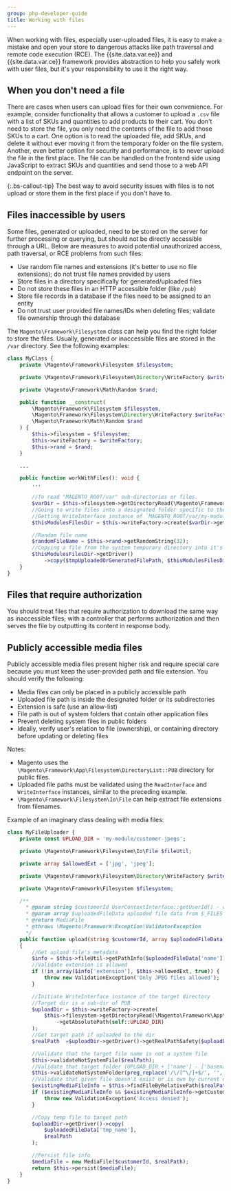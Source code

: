 ```yaml
---
group: php-developer-guide
title: Working with files
---
```


When working with files, especially user-uploaded files, it is easy to make a mistake and open your store to dangerous
attacks like path traversal and remote code execution (RCE). The {{site.data.var.ee}} and {{site.data.var.ce}} framework provides abstraction to help you safely work with user files,
but it's your responsibility to use it the right way.

## When you don't need a file
There are cases when users can upload files for their own convenience. For example, consider functionality that allows
a customer to upload a `.csv` file with a list of SKUs and quantities to add products to their cart. You don't need to
store the file, you only need the contents of the file to add those SKUs to a cart. One option is to read the uploaded file, add
SKUs, and delete it without ever moving it from the  temporary folder on the file system. Another, even better option for security and
performance, is to never upload the file in the first place. The file can be handled on the frontend side using JavaScript
to extract SKUs and quantities and send those to a web API endpoint on the server.

{:.bs-callout-tip}
The best way to avoid security issues with files is to not upload or store them in the first place
if you don't have to.

## Files inaccessible by users
Some files, generated or uploaded, need to be stored on the server for further processing or querying, but should not be directly
accessible through a URL. Below are measures to avoid potential unauthorized access, path traversal, or RCE problems
from such files:

*  Use random file names and extensions (it's better to use no file extensions); do not trust file names provided by users
*  Store files in a directory specifically for generated/uploaded files
*  Do not store these files in an HTTP accessible folder (like `/pub`)
*  Store file records in a database if the files need to be assigned to an entity
*  Do not trust user provided file names/IDs when deleting files; validate file ownership through the database

The `Magento\Framework\Filesystem` class can help you find the right folder to store the files. Usually,
generated or inaccessible files are stored in the `/var` directory. See the following examples:

```php
class MyClass {
    private \Magento\Framework\Filesystem $filesystem;

    private \Magento\Framework\Filesystem\Directory\WriteFactory $writeFactory;

    private \Magento\Framework\Math\Random $rand;

    public function __construct(
        \Magento\Framework\Filesystem $filesystem,
        \Magento\Framework\Filesystem\Directory\WriteFactory $writeFactory,
        \Magento\Framework\Math\Random $rand
    ) {
        $this->filesystem = $filesystem;
        $this->writeFactory = $writeFactory;
        $this->rand = $rand;
    }

    ...

    public function workWithFiles(): void {
        ...

        //To read "MAGENTO_ROOT/var" sub-directories or files.
        $varDir = $this->filesystem->getDirectoryRead(\Magento\Framework\App\Filesystem\DirectoryList::VAR_DIR);
        //Going to write files into a designated folder specific to these type of files and functionality
        //Getting WriteInterface instance of `MAGENTO_ROOT/var/my-modules-dir`
        $thisModulesFilesDir = $this->writeFactory->create($varDir->getAbsolutePath('my-modules-dir'));

        //Random file name
        $randomFileName = $this->rand->getRandomString(32);
        //Copying a file from the system temporary directory into it's new path
        $thisModulesFilesDir->getDriver()
            ->copy($tmpUploadedOrGeneratedFilePath, $thisModulesFilesDir->getAbsolutePath($randomFileName));
    }
}
```

## Files that require authorization
You should treat files that require authorization to download the same way as inaccessible files;
with a controller that performs authorization and then serves the file by outputting its content in response body.

## Publicly accessible media files
Publicly accessible media files present higher risk and require special care because you must keep the user-provided path
and file extension. You should verify the following:

*  Media files can only be placed in a publicly accessible path
*  Uploaded file path is inside the designated folder or its subdirectories
*  Extension is safe (use an allow-list)
*  File path is out of system folders that contain other application files
*  Prevent deleting system files in public folders
*  Ideally, verify user's relation to file (ownership), or containing directory before updating or deleting files

Notes:

*  Magento uses the `\Magento\Framework\App\Filesystem\DirectoryList::PUB` directory for public files.
*  Uploaded file paths must be validated using the `ReadInterface` and `WriteInterface` instances, similar to the preceding example.
*  `\Magento\Framework\Filesystem\Io\File` can help extract file extensions from filenames.

Example of an imaginary class dealing with media files:

```php
class MyFileUploader {
    private const UPLOAD_DIR = 'my-module/customer-jpegs';

    private \Magento\Framework\Filesystem\Io\File $fileUtil;

    private array $allowedExt = ['jpg', 'jpeg'];

    private \Magento\Framework\Filesystem\Directory\WriteFactory $writeFactory;

    private \Magento\Framework\Filesystem $filesystem;

    /**
      * @param string $customerId UserContextInterface::getUserId() - current customer
      * @param array $uploadedFileData uploaded file data from $_FILES
      * @return MediaFile
      * @throws \Magento\Framework\Exception\ValidatorException
      */
    public function upload(string $customerId, array $uploadedFileData): MediaFile
    {
        //Get upload file's metadata
        $info = $this->fileUtil->getPathInfo($uploadedFileData['name']);
        //Validate extension is allowed
        if (!in_array($info['extension'], $this->allowedExt, true)) {
            throw new ValidationException('Only JPEG files allowed');
        }

        //Initiate WriteInterface instance of the target directory
        //Target dir is a sub-dir of PUB
        $uploadDir = $this->writeFactory->create(
            $this->filesystem->getDirectoryRead(\Magento\Framework\App\Filesystem\DirectoryList::PUB)
                ->getAbsolutePath(self::UPLOAD_DIR)
        );
        //Get target path if uploaded to the dir
        $realPath  =$uploadDir->getDriver()->getRealPathSafety($uploadDir->getAbsolutePath($uploadedFileData['name']));

        //Validate that the target file name is not a system file
        $this->validateNotSystemFile($realPath);
        //Validate that target folder (UPLOAD_DIR + ['name'] - ['basename']) is not a system folder
        $this->validateNotSystemFolder(preg_replace('/\/[^\/]+$/', '', $realPath));
        //Validate that given file doesn't exist or is own by current customer
        $existingMediaFileInfo = $this->findFileByRelativePath($realPath);
        if ($existingMediaFileInfo && $existingMediaFileInfo->getCustomerId() !== $customerId) {
            throw new ValidationException('Access denied');
        }

        //Copy temp file to target path
        $uploadDir->getDriver()->copy(
            $uploadedFileData['tmp_name'],
            $realPath
        );

        //Persist file info
        $mediaFile = new MediaFile($customerId, $realPath);
        return $this->persist($mediaFile);
    }
}
```
